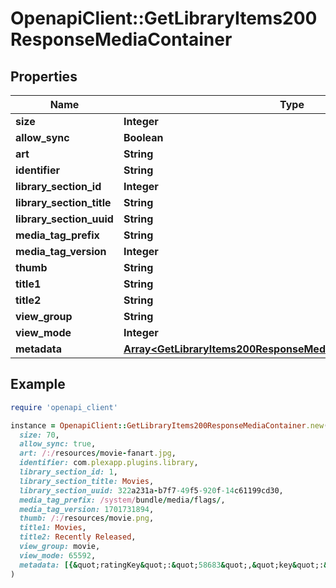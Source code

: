 # OpenapiClient::GetLibraryItems200ResponseMediaContainer

## Properties

| Name | Type | Description | Notes |
| ---- | ---- | ----------- | ----- |
| **size** | **Integer** |  | [optional] |
| **allow_sync** | **Boolean** |  | [optional] |
| **art** | **String** |  | [optional] |
| **identifier** | **String** |  | [optional] |
| **library_section_id** | **Integer** |  | [optional] |
| **library_section_title** | **String** |  | [optional] |
| **library_section_uuid** | **String** |  | [optional] |
| **media_tag_prefix** | **String** |  | [optional] |
| **media_tag_version** | **Integer** |  | [optional] |
| **thumb** | **String** |  | [optional] |
| **title1** | **String** |  | [optional] |
| **title2** | **String** |  | [optional] |
| **view_group** | **String** |  | [optional] |
| **view_mode** | **Integer** |  | [optional] |
| **metadata** | [**Array&lt;GetLibraryItems200ResponseMediaContainerMetadataInner&gt;**](GetLibraryItems200ResponseMediaContainerMetadataInner.md) |  | [optional] |

## Example

```ruby
require 'openapi_client'

instance = OpenapiClient::GetLibraryItems200ResponseMediaContainer.new(
  size: 70,
  allow_sync: true,
  art: /:/resources/movie-fanart.jpg,
  identifier: com.plexapp.plugins.library,
  library_section_id: 1,
  library_section_title: Movies,
  library_section_uuid: 322a231a-b7f7-49f5-920f-14c61199cd30,
  media_tag_prefix: /system/bundle/media/flags/,
  media_tag_version: 1701731894,
  thumb: /:/resources/movie.png,
  title1: Movies,
  title2: Recently Released,
  view_group: movie,
  view_mode: 65592,
  metadata: [{&quot;ratingKey&quot;:&quot;58683&quot;,&quot;key&quot;:&quot;/library/metadata/58683&quot;,&quot;guid&quot;:&quot;plex://movie/5d7768ba96b655001fdc0408&quot;,&quot;studio&quot;:&quot;20th Century Studios&quot;,&quot;type&quot;:&quot;movie&quot;,&quot;title&quot;:&quot;Avatar: The Way of Water&quot;,&quot;contentRating&quot;:&quot;PG-13&quot;,&quot;summary&quot;:&quot;Jake Sully lives with his newfound family formed on the extrasolar moon Pandora. Once a familiar threat returns to finish what was previously started, Jake must work with Neytiri and the army of the Na&#39;vi race to protect their home.&quot;,&quot;rating&quot;:7.6,&quot;audienceRating&quot;:9.2,&quot;year&quot;:2022,&quot;tagline&quot;:&quot;Return to Pandora.&quot;,&quot;thumb&quot;:&quot;/library/metadata/58683/thumb/1703239236&quot;,&quot;art&quot;:&quot;/library/metadata/58683/art/1703239236&quot;,&quot;duration&quot;:11558112,&quot;originallyAvailableAt&quot;:&quot;2022-12-14T00:00:00.000Z&quot;,&quot;addedAt&quot;:1680457607,&quot;updatedAt&quot;:1703239236,&quot;audienceRatingImage&quot;:&quot;rottentomatoes://image.rating.upright&quot;,&quot;chapterSource&quot;:&quot;media&quot;,&quot;primaryExtraKey&quot;:&quot;/library/metadata/58684&quot;,&quot;ratingImage&quot;:&quot;rottentomatoes://image.rating.ripe&quot;,&quot;Media&quot;:[{&quot;id&quot;:119534,&quot;duration&quot;:11558112,&quot;bitrate&quot;:25025,&quot;width&quot;:3840,&quot;height&quot;:2072,&quot;aspectRatio&quot;:1.85,&quot;audioChannels&quot;:6,&quot;audioCodec&quot;:&quot;eac3&quot;,&quot;videoCodec&quot;:&quot;hevc&quot;,&quot;videoResolution&quot;:&quot;4k&quot;,&quot;container&quot;:&quot;mkv&quot;,&quot;videoFrameRate&quot;:&quot;24p&quot;,&quot;videoProfile&quot;:&quot;main 10&quot;,&quot;Part&quot;:[{&quot;id&quot;:119542,&quot;key&quot;:&quot;/library/parts/119542/1680457526/file.mkv&quot;,&quot;duration&quot;:11558112,&quot;file&quot;:&quot;/movies/Avatar The Way of Water (2022)/Avatar.The.Way.of.Water.2022.2160p.WEB-DL.DDP5.1.Atmos.DV.HDR10.HEVC-CMRG.mkv&quot;,&quot;size&quot;:36158371307,&quot;container&quot;:&quot;mkv&quot;,&quot;videoProfile&quot;:&quot;main 10&quot;}]}],&quot;Genre&quot;:[{&quot;tag&quot;:&quot;Action&quot;},{&quot;tag&quot;:&quot;Adventure&quot;}],&quot;Country&quot;:[{&quot;tag&quot;:&quot;United States of America&quot;}],&quot;Director&quot;:[{&quot;tag&quot;:&quot;James Cameron&quot;}],&quot;Writer&quot;:[{&quot;tag&quot;:&quot;Josh Friedman&quot;},{&quot;tag&quot;:&quot;James Cameron&quot;}],&quot;Role&quot;:[{&quot;tag&quot;:&quot;Sam Worthington&quot;},{&quot;tag&quot;:&quot;Zoe Saldaña&quot;},{&quot;tag&quot;:&quot;Sigourney Weaver&quot;}],&quot;titleSort&quot;:&quot;Whale&quot;,&quot;viewCount&quot;:1,&quot;lastViewedAt&quot;:1682752242,&quot;originalTitle&quot;:&quot;映画 ブラッククローバー 魔法帝の剣&quot;,&quot;viewOffset&quot;:5222500,&quot;skipCount&quot;:1}]
)
```

